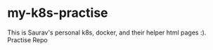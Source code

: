 # my-k8s-practise
 This is Saurav's personal k8s, docker, and their helper html pages :). Practise Repo
